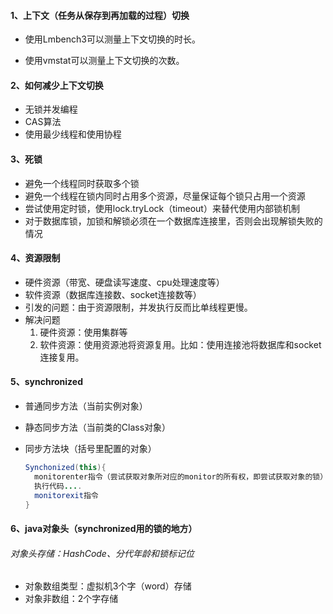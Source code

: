 #### 1、上下文（任务从保存到再加载的过程）切换

- 使用Lmbench3可以测量上下文切换的时长。


- 使用vmstat可以测量上下文切换的次数。


#### 2、如何减少上下文切换

- 无锁并发编程
- CAS算法
- 使用最少线程和使用协程

#### 3、死锁

- 避免一个线程同时获取多个锁
- 避免一个线程在锁内同时占用多个资源，尽量保证每个锁只占用一个资源
- 尝试使用定时锁，使用lock.tryLock（timeout）来替代使用内部锁机制
- 对于数据库锁，加锁和解锁必须在一个数据库连接里，否则会出现解锁失败的情况

#### 4、资源限制

- 硬件资源（带宽、硬盘读写速度、cpu处理速度等）
- 软件资源（数据库连接数、socket连接数等）
- 引发的问题：由于资源限制，并发执行反而比单线程更慢。
- 解决问题
  1. 硬件资源：使用集群等
  2. 软件资源：使用资源池将资源复用。比如：使用连接池将数据库和socket连接复用。

#### 5、synchronized

- 普通同步方法（当前实例对象）

- 静态同步方法（当前类的Class对象）

- 同步方法块（括号里配置的对象）

  [^JVM基本进入和退出MOnitor对象来实现方法同步和代码块同步]: 
  [^代码块同步使用monitorenter和monitorexit指令实现，它们必须配对。]: 

  ```java
  Synchonized(this){
  	monitorenter指令（尝试获取对象所对应的monitor的所有权，即尝试获取对象的锁）
  	执行代码....
  	monitorexit指令
  }
  ```

#### 6、java对象头（synchronized用的锁的地方）

###### 	对象头存储：HashCode、分代年龄和锁标记位

- 对象数组类型：虚拟机3个字（word）存储
- 对象非数组：2个字存储